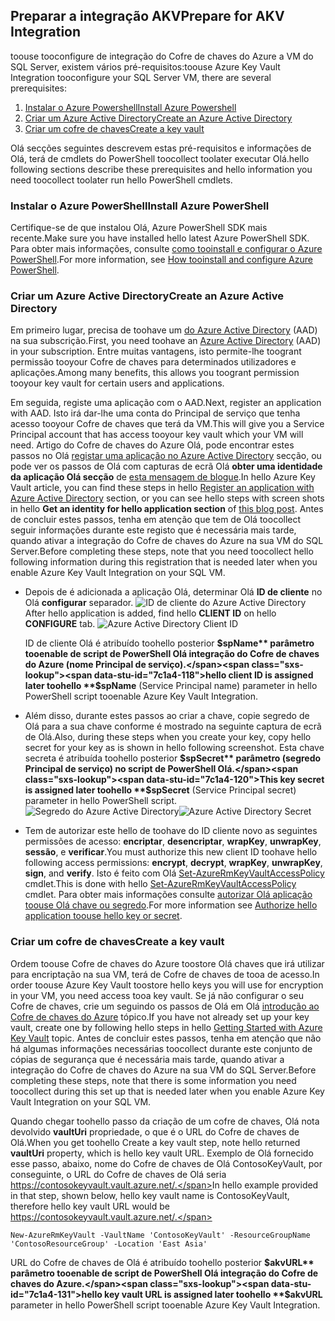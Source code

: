## <a name="prepare-for-akv-integration"></a><span data-ttu-id="7c1a4-101">Preparar a integração AKV</span><span class="sxs-lookup"><span data-stu-id="7c1a4-101">Prepare for AKV Integration</span></span>
<span data-ttu-id="7c1a4-102">toouse tooconfigure de integração do Cofre de chaves do Azure a VM do SQL Server, existem vários pré-requisitos:</span><span class="sxs-lookup"><span data-stu-id="7c1a4-102">toouse Azure Key Vault Integration tooconfigure your SQL Server VM, there are several prerequisites:</span></span> 

1. [<span data-ttu-id="7c1a4-103">Instalar o Azure Powershell</span><span class="sxs-lookup"><span data-stu-id="7c1a4-103">Install Azure Powershell</span></span>](#install-azure-powershell)
2. [<span data-ttu-id="7c1a4-104">Criar um Azure Active Directory</span><span class="sxs-lookup"><span data-stu-id="7c1a4-104">Create an Azure Active Directory</span></span>](#create-an-azure-active-directory)
3. [<span data-ttu-id="7c1a4-105">Criar um cofre de chaves</span><span class="sxs-lookup"><span data-stu-id="7c1a4-105">Create a key vault</span></span>](#create-a-key-vault)

<span data-ttu-id="7c1a4-106">Olá secções seguintes descrevem estas pré-requisitos e informações de Olá, terá de cmdlets do PowerShell toocollect toolater executar Olá.</span><span class="sxs-lookup"><span data-stu-id="7c1a4-106">hello following sections describe these prerequisites and hello information you need toocollect toolater run hello PowerShell cmdlets.</span></span>

### <a name="install-azure-powershell"></a><span data-ttu-id="7c1a4-107">Instalar o Azure PowerShell</span><span class="sxs-lookup"><span data-stu-id="7c1a4-107">Install Azure PowerShell</span></span>
<span data-ttu-id="7c1a4-108">Certifique-se de que instalou Olá, Azure PowerShell SDK mais recente.</span><span class="sxs-lookup"><span data-stu-id="7c1a4-108">Make sure you have installed hello latest Azure PowerShell SDK.</span></span> <span data-ttu-id="7c1a4-109">Para obter mais informações, consulte [como tooinstall e configurar o Azure PowerShell](/powershell/azureps-cmdlets-docs).</span><span class="sxs-lookup"><span data-stu-id="7c1a4-109">For more information, see [How tooinstall and configure Azure PowerShell](/powershell/azureps-cmdlets-docs).</span></span>

### <a name="create-an-azure-active-directory"></a><span data-ttu-id="7c1a4-110">Criar um Azure Active Directory</span><span class="sxs-lookup"><span data-stu-id="7c1a4-110">Create an Azure Active Directory</span></span>
<span data-ttu-id="7c1a4-111">Em primeiro lugar, precisa de toohave um [do Azure Active Directory](https://azure.microsoft.com/trial/get-started-active-directory/) (AAD) na sua subscrição.</span><span class="sxs-lookup"><span data-stu-id="7c1a4-111">First, you need toohave an [Azure Active Directory](https://azure.microsoft.com/trial/get-started-active-directory/) (AAD) in your subscription.</span></span> <span data-ttu-id="7c1a4-112">Entre muitas vantagens, isto permite-lhe toogrant permissão tooyour Cofre de chaves para determinados utilizadores e aplicações.</span><span class="sxs-lookup"><span data-stu-id="7c1a4-112">Among many benefits, this allows you toogrant permission tooyour key vault for certain users and applications.</span></span>

<span data-ttu-id="7c1a4-113">Em seguida, registe uma aplicação com o AAD.</span><span class="sxs-lookup"><span data-stu-id="7c1a4-113">Next, register an application with AAD.</span></span> <span data-ttu-id="7c1a4-114">Isto irá dar-lhe uma conta do Principal de serviço que tenha acesso tooyour Cofre de chaves que terá da VM.</span><span class="sxs-lookup"><span data-stu-id="7c1a4-114">This will give you a Service Principal account that has access tooyour key vault which your VM will need.</span></span> <span data-ttu-id="7c1a4-115">Artigo do Cofre de chaves do Azure Olá, pode encontrar estes passos no Olá [registar uma aplicação no Azure Active Directory](../articles/key-vault/key-vault-get-started.md#register) secção, ou pode ver os passos de Olá com capturas de ecrã Olá **obter uma identidade da aplicação Olá secção** de [esta mensagem de blogue](http://blogs.technet.com/b/kv/archive/2015/01/09/azure-key-vault-step-by-step.aspx).</span><span class="sxs-lookup"><span data-stu-id="7c1a4-115">In hello Azure Key Vault article, you can find these steps in hello [Register an application with Azure Active Directory](../articles/key-vault/key-vault-get-started.md#register) section, or you can see hello steps with screen shots in hello **Get an identity for hello application section** of [this blog post](http://blogs.technet.com/b/kv/archive/2015/01/09/azure-key-vault-step-by-step.aspx).</span></span> <span data-ttu-id="7c1a4-116">Antes de concluir estes passos, tenha em atenção que tem de Olá toocollect seguir informações durante este registo que é necessária mais tarde, quando ativar a integração do Cofre de chaves do Azure na sua VM do SQL Server.</span><span class="sxs-lookup"><span data-stu-id="7c1a4-116">Before completing these steps, note that you need toocollect hello following information during this registration that is needed later when you enable Azure Key Vault Integration on your SQL VM.</span></span>

* <span data-ttu-id="7c1a4-117">Depois de é adicionada a aplicação Olá, determinar Olá **ID de cliente** no Olá **configurar** separador.   ![ID de cliente do Azure Active Directory](./media/virtual-machines-sql-server-akv-prepare/aad-client-id.png)</span><span class="sxs-lookup"><span data-stu-id="7c1a4-117">After hello application is added, find hello **CLIENT ID**  on hello **CONFIGURE** tab.   ![Azure Active Directory Client ID](./media/virtual-machines-sql-server-akv-prepare/aad-client-id.png)</span></span>
  
    <span data-ttu-id="7c1a4-118">ID de cliente Olá é atribuído toohello posterior **$spName** parâmetro tooenable de script de PowerShell Olá integração do Cofre de chaves do Azure (nome Principal de serviço).</span><span class="sxs-lookup"><span data-stu-id="7c1a4-118">hello client ID is assigned later toohello **$spName** (Service Principal name) parameter in hello PowerShell script tooenable Azure Key Vault Integration.</span></span> 
* <span data-ttu-id="7c1a4-119">Além disso, durante estes passos ao criar a chave, copie segredo de Olá para a sua chave conforme é mostrado na seguinte captura de ecrã de Olá.</span><span class="sxs-lookup"><span data-stu-id="7c1a4-119">Also, during these steps when you create your key, copy hello secret for your key as is shown in hello following screenshot.</span></span> <span data-ttu-id="7c1a4-120">Esta chave secreta é atribuída toohello posterior **$spSecret** parâmetro (segredo Principal de serviço) no script de PowerShell Olá.</span><span class="sxs-lookup"><span data-stu-id="7c1a4-120">This key secret is assigned later toohello **$spSecret** (Service Principal secret) parameter in hello PowerShell script.</span></span>  
    <span data-ttu-id="7c1a4-121">![Segredo do Azure Active Directory](./media/virtual-machines-sql-server-akv-prepare/aad-sp-secret.png)</span><span class="sxs-lookup"><span data-stu-id="7c1a4-121">![Azure Active Directory Secret](./media/virtual-machines-sql-server-akv-prepare/aad-sp-secret.png)</span></span>
* <span data-ttu-id="7c1a4-122">Tem de autorizar este hello de toohave do ID cliente novo as seguintes permissões de acesso: **encriptar**, **desencriptar**, **wrapKey**, **unwrapKey**, **sessão**, e **verificar**.</span><span class="sxs-lookup"><span data-stu-id="7c1a4-122">You must authorize this new client ID toohave hello following access permissions: **encrypt**, **decrypt**, **wrapKey**, **unwrapKey**, **sign**, and **verify**.</span></span> <span data-ttu-id="7c1a4-123">Isto é feito com Olá [Set-AzureRmKeyVaultAccessPolicy](https://msdn.microsoft.com/library/azure/mt603625.aspx) cmdlet.</span><span class="sxs-lookup"><span data-stu-id="7c1a4-123">This is done with hello [Set-AzureRmKeyVaultAccessPolicy](https://msdn.microsoft.com/library/azure/mt603625.aspx) cmdlet.</span></span> <span data-ttu-id="7c1a4-124">Para obter mais informações consulte [autorizar Olá aplicação toouse Olá chave ou segredo](../articles/key-vault/key-vault-get-started.md#authorize).</span><span class="sxs-lookup"><span data-stu-id="7c1a4-124">For more information see [Authorize hello application toouse hello key or secret](../articles/key-vault/key-vault-get-started.md#authorize).</span></span>

### <a name="create-a-key-vault"></a><span data-ttu-id="7c1a4-125">Criar um cofre de chaves</span><span class="sxs-lookup"><span data-stu-id="7c1a4-125">Create a key vault</span></span>
<span data-ttu-id="7c1a4-126">Ordem toouse Cofre de chaves do Azure toostore Olá chaves que irá utilizar para encriptação na sua VM, terá de Cofre de chaves de tooa de acesso.</span><span class="sxs-lookup"><span data-stu-id="7c1a4-126">In order toouse Azure Key Vault toostore hello keys you will use for encryption in your VM, you need access tooa key vault.</span></span> <span data-ttu-id="7c1a4-127">Se já não configurar o seu Cofre de chaves, crie um seguindo os passos de Olá em Olá [introdução ao Cofre de chaves do Azure](../articles/key-vault/key-vault-get-started.md) tópico.</span><span class="sxs-lookup"><span data-stu-id="7c1a4-127">If you have not already set up your key vault, create one by following hello steps in hello [Getting Started with Azure Key Vault](../articles/key-vault/key-vault-get-started.md) topic.</span></span> <span data-ttu-id="7c1a4-128">Antes de concluir estes passos, tenha em atenção que não há algumas informações necessárias toocollect durante este conjunto de cópias de segurança que é necessária mais tarde, quando ativar a integração do Cofre de chaves do Azure na sua VM do SQL Server.</span><span class="sxs-lookup"><span data-stu-id="7c1a4-128">Before completing these steps, note that there is some information you need toocollect during this set up that is needed later when you enable Azure Key Vault Integration on your SQL VM.</span></span>

<span data-ttu-id="7c1a4-129">Quando chegar toohello passo da criação de um cofre de chaves, Olá nota devolvido **vaultUri** propriedade, o que é o URL do Cofre de chaves de Olá.</span><span class="sxs-lookup"><span data-stu-id="7c1a4-129">When you get toohello Create a key vault step, note hello returned **vaultUri** property, which is hello key vault URL.</span></span> <span data-ttu-id="7c1a4-130">Exemplo de Olá fornecido esse passo, abaixo, nome do Cofre de chaves de Olá ContosoKeyVault, por conseguinte, o URL do Cofre de chaves de Olá seria https://contosokeyvault.vault.azure.net/.</span><span class="sxs-lookup"><span data-stu-id="7c1a4-130">In hello example provided in that step, shown below, hello key vault name is ContosoKeyVault, therefore hello key vault URL would be https://contosokeyvault.vault.azure.net/.</span></span>

    New-AzureRmKeyVault -VaultName 'ContosoKeyVault' -ResourceGroupName 'ContosoResourceGroup' -Location 'East Asia'

<span data-ttu-id="7c1a4-131">URL do Cofre de chaves de Olá é atribuído toohello posterior **$akvURL** parâmetro tooenable de script de PowerShell Olá integração do Cofre de chaves do Azure.</span><span class="sxs-lookup"><span data-stu-id="7c1a4-131">hello key vault URL is assigned later toohello **$akvURL** parameter in hello PowerShell script tooenable Azure Key Vault Integration.</span></span>

